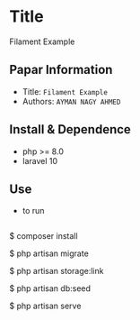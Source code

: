 Title
===
Filament Example
## Papar Information
- Title:  `Filament Example`
- Authors:  `AYMAN NAGY AHMED`


## Install & Dependence
- php >= 8.0
- laravel 10


## Use
- to run
  ```
$ composer install

$ php artisan migrate

$ php artisan storage:link

$ php artisan db:seed

$ php artisan serve
  ```
